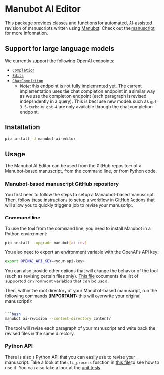 # Manubot AI Editor

This package provides classes and functions for automated, AI-assisted revision of manuscripts written using [Manubot](https://manubot.org/).
Check out the [manuscript](https://github.com/greenelab/manubot-gpt-manuscript) for more information.

## Support for large language models

We currently support the following OpenAI endpoints:
* [`Completion`](https://platform.openai.com/docs/api-reference/completions)
* [`Edits`](https://platform.openai.com/docs/api-reference/edits)
* [`ChatCompletion`](https://platform.openai.com/docs/api-reference/chat)
  * *Note:* this endpoint is not fully implemented yet.
    The current implementation uses the chat completion endpoint in a similar way as we use the completion endpoint (each paragraph is revised independently in a query).
    This is because new models such as `gpt-3.5-turbo` or `gpt-4` are only available through the chat completion endpoint. 

## Installation

```bash
pip install -U manubot-ai-editor
```

## Usage

The Manubot AI Editor can be used from the GitHub repository of a Manubot-based manuscript, from the command line, or from Python code.

### Manubot-based manuscript GitHub repository

You first need to follow the steps to setup a Manaubot-based manuscript.
Then, follow [these instructions](https://github.com/manubot/rootstock/blob/main/USAGE.md#ai-assisted-authoring) to setup a workflow in GitHub Actions that will allow you to quickly trigger a job to revise your manuscript.

### Command line

To use the tool from the command line, you need to install Manubot in a Python environment:

```bash
pip install --upgrade manubot[ai-rev]
```

You also need to export an environment variable with the OpenAI's API key:

```bash
export OPENAI_API_KEY=<your-api-key>
```

You can also provide other options that will change the behavior of the tool (such as revising certain files only).
[This file](https://github.com/manubot/manubot-ai-editor/blob/main/libs/manubot_ai_editor/env_vars.py) documents the list of supported environment variables that can be used.

Then, within the root directory of your Manubot-based manuscript, run the following commands (**IMPORTANT:** this will overwrite your original manuscript!):

```bash

```bash
manubot ai-revision --content-directory content/
```

The tool will revise each paragraph of your manuscript and write back the revised files in the same directory.

### Python API

There is also a Python API that you can easily use to revise your manuscript.
Take a look at the `cli_process` function in [this file](https://github.com/manubot/manubot/blob/f62dd4cfdebf67f99f63c9b2e64edeaa591eeb69/manubot/ai_revision/ai_revision_command.py#L7) to see how to use it.
You can also take a look at the [unit tests](tests/).
